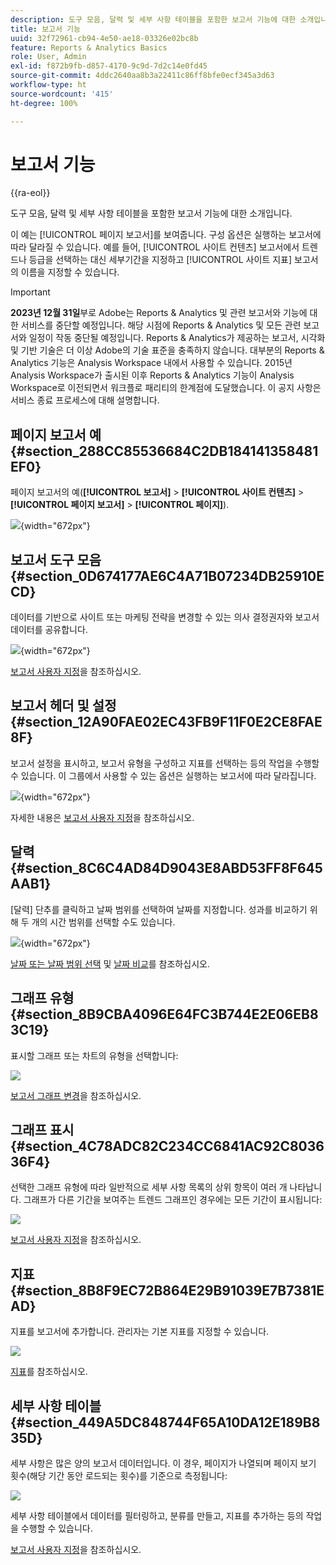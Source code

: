 ```yaml
---
description: 도구 모음, 달력 및 세부 사항 테이블을 포함한 보고서 기능에 대한 소개입니다.
title: 보고서 기능
uuid: 32f72961-cb94-4e50-ae18-03326e02bc8b
feature: Reports & Analytics Basics
role: User, Admin
exl-id: f872b9fb-d857-4170-9c9d-7d2c14e0fd45
source-git-commit: 4ddc2640aa8b3a22411c86ff8bfe0ecf345a3d63
workflow-type: ht
source-wordcount: '415'
ht-degree: 100%

---
```


# 보고서 기능

{{ra-eol}}

도구 모음, 달력 및 세부 사항 테이블을 포함한 보고서 기능에 대한 소개입니다.

이 예는 [!UICONTROL 페이지 보고서]를 보여줍니다. 구성 옵션은 실행하는 보고서에 따라 달라질 수 있습니다. 예를 들어, [!UICONTROL 사이트 컨텐츠] 보고서에서 트렌드나 등급을 선택하는 대신 세부기간을 지정하고 [!UICONTROL 사이트 지표] 보고서의 이름을 지정할 수 있습니다.

>[!IMPORTANT]
>**2023년 12월 31일**&#x200B;부로 Adobe는 Reports &amp; Analytics 및 관련 보고서와 기능에 대한 서비스를 중단할 예정입니다. 해당 시점에 Reports &amp; Analytics 및 모든 관련 보고서와 일정이 작동 중단될 예정입니다. Reports &amp; Analytics가 제공하는 보고서, 시각화 및 기반 기술은 더 이상 Adobe의 기술 표준을 충족하지 않습니다. 대부분의 Reports &amp; Analytics 기능은 Analysis Workspace 내에서 사용할 수 있습니다. 2015년 Analysis Workspace가 출시된 이후 Reports &amp; Analytics 기능이 Analysis Workspace로 이전되면서 워크플로 패리티의 한계점에 도달했습니다. 이 공지 사항은 서비스 종료 프로세스에 대해 설명합니다.

## 페이지 보고서 예 {#section_288CC85536684C2DB184141358481EF0}

페이지 보고서의 예(**[!UICONTROL 보고서]** > **[!UICONTROL 사이트 컨텐츠]** > **[!UICONTROL 페이지 보고서]** > **[!UICONTROL 페이지]**).

![](assets/pages_report.png){width=&quot;672px&quot;}

## 보고서 도구 모음 {#section_0D674177AE6C4A71B07234DB25910ECD}

데이터를 기반으로 사이트 또는 마케팅 전략을 변경할 수 있는 의사 결정권자와 보고서 데이터를 공유합니다.

![](assets/toolbar.png){width=&quot;672px&quot;}

[보고서 사용자 지정](/help/analyze/reports-analytics/reports-customize/customizing-reports-overview.md)을 참조하십시오.

## 보고서 헤더 및 설정 {#section_12A90FAE02EC43FB9F11F0E2CE8FAE8F}

보고서 설정을 표시하고, 보고서 유형을 구성하고 지표를 선택하는 등의 작업을 수행할 수 있습니다. 이 그룹에서 사용할 수 있는 옵션은 실행하는 보고서에 따라 달라집니다. 

![](assets/settings_header.png){width=&quot;672px&quot;}

자세한 내용은 [보고서 사용자 지정](/help/analyze/reports-analytics/reports-customize/customizing-reports-overview.md)을 참조하십시오.

## 달력 {#section_8C6C4AD84D9043E8ABD53FF8F645AAB1}

[달력] 단추를 클릭하고 날짜 범위를 선택하여 날짜를 지정합니다. 성과를 비교하기 위해 두 개의 시간 범위를 선택할 수도 있습니다.

![](assets/calendar_large.png){width=&quot;672px&quot;}

[날짜 또는 날짜 범위 선택](/help/analyze/reports-analytics/reports-customize/customizing-reports-overview.md) 및 [날짜 비교](/help/analyze/reports-analytics/reports-customize/customizing-reports-overview.md)를 참조하십시오.

## 그래프 유형 {#section_8B9CBA4096E64FC3B744E2E06EB83C19}

표시할 그래프 또는 차트의 유형을 선택합니다:

![](assets/graph_type.png)

[보고서 그래프 변경](/help/analyze/reports-analytics/reports-customize/t-reports-graphs.md)을 참조하십시오.

## 그래프 표시 {#section_4C78ADC82C234CC6841AC92C803636F4}

선택한 그래프 유형에 따라 일반적으로 세부 사항 목록의 상위 항목이 여러 개 나타납니다. 그래프가 다른 기간을 보여주는 트렌드 그래프인 경우에는 모든 기간이 표시됩니다:

![](assets/graph.png)

[보고서 사용자 지정](/help/analyze/reports-analytics/reports-customize/customizing-reports-overview.md)을 참조하십시오.

## 지표 {#section_8B8F9EC72B864E29B91039E7B7381EAD}

지표를 보고서에 추가합니다. 관리자는 기본 지표를 지정할 수 있습니다.

![](assets/metrics.png)

[지표](/help/analyze/reports-analytics/metrics.md)를 참조하십시오.

## 세부 사항 테이블 {#section_449A5DC848744F65A10DA12E189B835D}

세부 사항은 많은 양의 보고서 데이터입니다. 이 경우, 페이지가 나열되며 페이지 보기 횟수(해당 기간 동안 로드되는 횟수)를 기준으로 측정됩니다:

![](assets/detail.png)

세부 사항 테이블에서 데이터를 필터링하고, 분류를 만들고, 지표를 추가하는 등의 작업을 수행할 수 있습니다.

[보고서 사용자 지정](/help/analyze/reports-analytics/reports-customize/customizing-reports-overview.md)을 참조하십시오.

